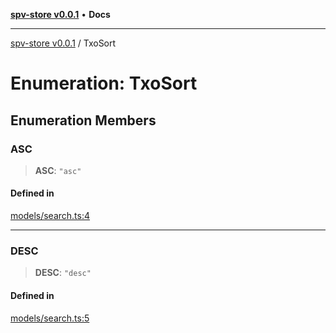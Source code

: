 [**spv-store v0.0.1**](../README.md) • **Docs**

***

[spv-store v0.0.1](../globals.md) / TxoSort

# Enumeration: TxoSort

## Enumeration Members

### ASC

> **ASC**: `"asc"`

#### Defined in

[models/search.ts:4](https://github.com/shruggr/ts-casemod-spv/blob/3ea4eaa98b52595d9cf79b03096c7b1d167ad808/src/models/search.ts#L4)

***

### DESC

> **DESC**: `"desc"`

#### Defined in

[models/search.ts:5](https://github.com/shruggr/ts-casemod-spv/blob/3ea4eaa98b52595d9cf79b03096c7b1d167ad808/src/models/search.ts#L5)
